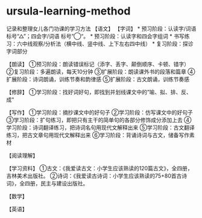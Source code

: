 # ursula-learning-method
记录和整理女儿各门功课的学习方法
【语文】
  【字词】
    * 预习阶段：认读字/词语 标号“△”；四会字/词语 标号”◯“。
    * 预习阶段：认读字和四会字组词
    * 书写练习：六中线观察/分析法（横中线、竖中线、上下左右四中线）
    * 复习阶段：探诊字词部分
  
  【朗读】
    ①预习阶段：朗读错误标记（添字、丢字、颠倒顺序、卡顿、错字）
    ②复习阶段：多遍朗读，每天10分钟
    ③扩展阶段：朗读课外书的段落和篇章
    ④扩展阶段：诗词朗诵，训练节奏和韵律感
    ⑤扩展阶段：古文朗诵，训练节奏感
    
  【修辞】
    ①学习阶段：找好词好句，即找到并划线课文中的”喻、拟、排、反、成“
    
  
  【写作】
    ①学习阶段：摘抄课文中的好句子
    ②学习阶段：仿写课文中的好句子
    ③学习阶段：扩句练习，即把只有主干的简单句的各部分修饰成分添加上去
    ④学习阶段：诗词翻译练习，把诗词名句用现代文解释出来
    ⑤学习阶段：古文翻译练习，把古文章句用现代文解释出来
    ⑥学习阶段：背诵诗词与古文，储备写作素材
  
  【阅读理解】
  
  【学习资料】
    ①古文：《我爱读古文：小学生应该熟读的120篇古文》，全四册，吉林美术出版社。
    ②诗词：《我爱读古诗词：小学生应该熟读的75+80首古诗词》，全四册，民主与建设出版社。


【数学】

【英语】

